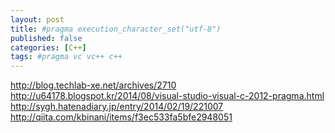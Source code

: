 ```yaml
---
layout: post
title: #pragma execution_character_set("utf-8")
published: false
categories: [C++]
tags: #pragma vc vc++ c++
---
```


http://blog.techlab-xe.net/archives/2710
http://u64178.blogspot.kr/2014/08/visual-studio-visual-c-2012-pragma.html
http://sygh.hatenadiary.jp/entry/2014/02/19/221007
http://qiita.com/kbinani/items/f3ec533fa5bfe2948051
